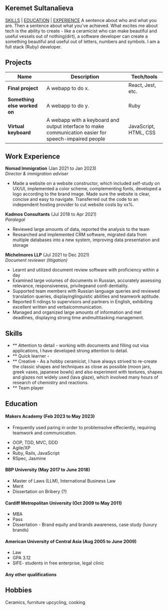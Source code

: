 ## Keremet Sultanalieva

[SKILLS](#skills) | [EDUCATION](#education) | [EXPERIENCE](#experience)
A sentence about who and what you are. Then a sentence about what you've achieved. What excites me about tech is the ability to create - like a ceramicist who can make beautiful and useful vessels out of nothing(dirt), a software developer can create a something beautiful and useful out of letters, numbers and symbols.
I am a full stack (Ruby) developer.

<!-- I can do the following things for you…
what can you offer the employer from day 1? Why should someone consider your application?
What are you looking for? -->

## Projects

| Name                         | Description                                                                                           | Tech/tools            |
| ---------------------------- | ----------------------------------------------------------------------------------------------------- | --------------------- |
| **Final project**            | A webapp to do x.                                                                                     | React, Jest, etc.     |
| **Something else worked on** | A webapp to do y.                                                                                     | Ruby                  |
| **Virtual keyboard**         | A webapp with a keyboard and output interface to make communication easier for speech-impaired people | JavaScript, HTML, CSS |

## Work Experience

**Nomad Immigration** (Jan 2021 to Jan 2023)  
_Director & immigration adviser_

- Made a website on a website constructor, which included self-study on UX/UI, implemented a color scheme, complementing fonts, developed a logo according to the brand image. Made sure the website is clear, concise and easy to navigate. Transferred out the code to an independent hosting provider to cut website costs by xx%.

**Kadmos Consultants** (Jul 2018 to Apr 2021)  
_Paralegal_

- Reviewed large amounts of data, reported the analysis to the team
- Researched and implemented CRM software, migrated data from multiple databases into a new system, improving data presentation and storage

**Michelmores LLP** (Jul 2021 to Dec 2021)  
_Document reviewer (litigation)_

- Learnt and utilized document review software with proficiency within a day
- Examined large volumes of documents in Russian, accurately assessing relevance, responsiveness, privilegeand confi dentiality.
- Supported team members with Russian language queries and reviewed translation queries, displayinglinguistic abilities and teamwork aptitude.
- Reported fi ndings to supervisors and partners in English, exhibiting excellent written and verbalcommunication.
- Managed and organized large amounts of information and met deadlines, displaying strong time andmultitasking management.

## Skills

- \*\* Attention to detail - working with documents and filling out visa applications, I have developed strong attention to detail.
- \*\* Quick learner -
- \*\* Creative - As a hobby ceramicist, I have always strived to re-create the classic shapes and techniques as close as possible (moon jars, greek vases, japanese bowls) and also experiment with textures, shapes and glazes not widely used (lava glaze), which involved many hours of research of chemistry and reactions.
- \*\* Team player

<!-- Your previous experience is really important. You will need to make it really clear to someone who has not worked in your field before exactly how your experience will be useful in software development.

Consider skills relevent to software development. Then consider projects you've worked on before Makers that you feel proud of and/or you think are relevent to technology. Good examples clearly explain the impact you've had.

Here's an example

#### Communication

I honed my communication skills while completing my thesis at university, which involved writing and defending a dissertation to a board of professors and Ph.D. candidates. I further developed these skills when I was working in a digital marketing agency where I presented quarterly business reviews to C-level stakeholders. In doing so, I synthesised complex technical information into a digestible but comprehensive story for the different levels of knowledge in the room. My communication skills have also often come in handy while training to be a developer. For example, I recently ran a session for my mentees, who have only been coding for a few weeks, on how to use mocks to improve unit test isolation. I received feedback that the session was well run and helped them understand this potentially confusing topic.

#### Another skill

- I achieved A during my work at B (job, or otherwise)
- I contributed to the growth of X while doing Y (job, or otherwise)
- I built this, made this, broke this, fixed this, etc.
- A link to some on-line evidence (blogs, videos, articles, etc.)

#### Another skill -->

## Education

#### Makers Academy (Feb 2023 to May 2023)

<!-- - Use short descriptions of what you did and a skill you used. (Similar to format from the 'Work Experience' section above) -->

- Frequently used paring in order to problemsolve effeciently, requiring teamwork and communication.
<!-- - you might also mention aspects some other <skills/knowledge listed below:-->
- OOP, TDD, MVC, DDD
- Agile/XP
- Ruby, Rails, JavaScript
- RSpec, Jasmine

#### BBP University (May 2017 to June 2018)

- Master of Laws (LLM), International Business Law
- Merit
- Dissertation on Bribery (?)

#### Cardiff Metropolitan University (Oct 2009 to May 2011)

- MBA
- Pass
- Dissertation - Brand equity and brands awareness, case study (luxury brands)

#### American University of Central Asia (Aug 2005 to June 2009)

- Law
- GPA 3.12
- SIFE- students in free enterprise, legal clinic

#### Any other qualifications

<!-- That in some arguable way make you a better software developer or well-rounded person -->

## Hobbies

Ceramics, furniture upcycling, cooking
